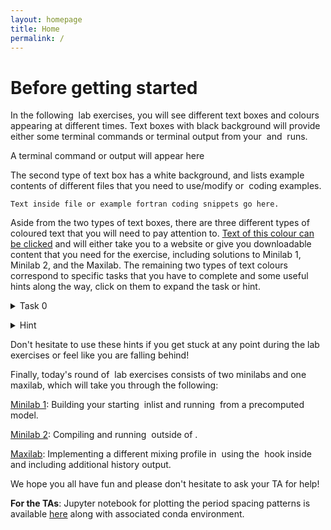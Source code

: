 ```yaml
---
layout: homepage
title: Home
permalink: /
---
```


# Before getting started

In the following <math>MESA</math> lab exercises, you will see different text boxes and colours appearing at different times. Text boxes with black background will provide either some terminal commands or terminal output from your <math>MESA</math> and <math>GYRE</math> runs.


<div class="terminal">
  <p>A terminal command or output will appear here</p>
</div>


The second type of text box has a white background, and lists example contents of different files that you need to use/modify or <math>fortran</math> coding examples.

```
Text inside file or example fortran coding snippets go here.
```

Aside from the two types of text boxes, there are three different types of coloured text that you will need to pay attention to. [Text of this colour can be clicked](https://docs.mesastar.org/en/release-r23.05.1/) and will either take you to a website or give you downloadable content that you need for the exercise, including solutions to Minilab 1, Minilab 2, and the Maxilab. The remaining two types of text colours correspond to specific tasks that you have to complete and some useful hints along the way, click on them to expand the task or hint.

<task><details>
<summary>Task 0</summary><p>
This is an example of how a specific task will show up in the following <math>MESA</math> labs.
</details></task>


<hint><details>
<summary> Hint </summary><p>
This is an example of how hints to different tasks will show up in the text.
</p></details></hint>


Don't hesitate to use these hints if you get stuck at any point during the lab exercises or feel like you are falling behind!

Finally, today's round of <math>MESA</math> lab exercises consists of two minilabs and one maxilab, which will take you through the following: <br>


[Minilab 1](./Minilab1.md): Building your starting <math>MESA</math> inlist and running <math>MESA</math> from a precomputed model.<br>

[Minilab 2](./Minilab2.md): Compiling and running <math>GYRE</math> outside of <math>MESA</math>.<br>

[Maxilab](./Maxilab.md): Implementing a different mixing profile in <math>MESA</math> using the <math>other_D_mix</math> hook inside <math>run_star_extras.f90</math> and including additional history output.<br>

We hope you all have fun and please don't hesitate to ask your TA for help!<br>

<b>For the TAs</b>: Jupyter notebook for plotting the period spacing patterns is available [here](https://www.dropbox.com/sh/w53woz0m3l5axbq/AAC05hnNlPx6Hn_-VitieZcda?dl=0) along with associated conda environment.

